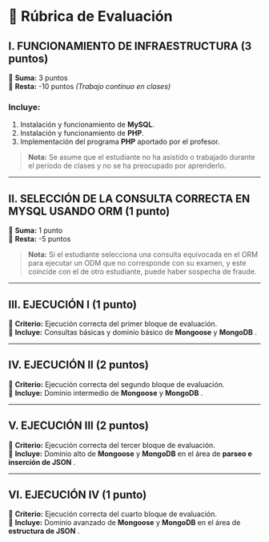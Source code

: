 # 📌 Rúbrica de Evaluación

## I. FUNCIONAMIENTO DE INFRAESTRUCTURA (3 puntos)
🔹 **Suma:** 3 puntos  
🔹 **Resta:** -10 puntos *(Trabajo continuo en clases)*  

### Incluye:
1. Instalación y funcionamiento de **MySQL**.
2. Instalación y funcionamiento de **PHP**.
3. Implementación del programa **PHP** aportado por el profesor.

> **Nota:** Se asume que el estudiante no ha asistido o trabajado durante el período de clases y no se ha preocupado por aprenderlo.

---

## II. SELECCIÓN DE LA CONSULTA CORRECTA EN MYSQL USANDO ORM (1 punto)
🔹 **Suma:** 1 punto  
🔹 **Resta:** -5 puntos   

> **Nota:** Si el estudiante selecciona una consulta equivocada en el ORM para ejecutar un ODM que no corresponde con su examen, y este coincide con el de otro estudiante, puede haber sospecha de fraude.

---

## III. EJECUCIÓN I (1 punto)
🔹 **Criterio:** Ejecución correcta del primer bloque de evaluación.  
🔹 **Incluye:** Consultas básicas y dominio básico de **Mongoose** y **MongoDB** .

---

## IV. EJECUCIÓN II (2 puntos)
🔹 **Criterio:** Ejecución correcta del segundo bloque de evaluación.  
🔹 **Incluye:** Dominio intermedio de **Mongoose** y **MongoDB** .

---

## V. EJECUCIÓN III (2 puntos)
🔹 **Criterio:** Ejecución correcta del tercer bloque de evaluación.  
🔹 **Incluye:** Dominio alto de **Mongoose** y **MongoDB** en el área de **parseo e inserción de JSON** .

---

## VI. EJECUCIÓN IV (1 punto)
🔹 **Criterio:** Ejecución correcta del cuarto bloque de evaluación.  
🔹 **Incluye:** Dominio avanzado de **Mongoose** y **MongoDB** en el área de **estructura de JSON** .


